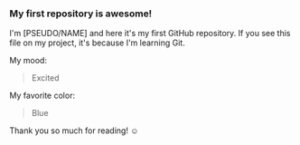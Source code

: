 ### My first repository is awesome!

I'm [PSEUDO/NAME] and here it's my first GitHub repository.
If you see this file on my project, it's because I'm learning Git.

My mood:

> Excited

My favorite color:

> Blue

Thank you so much for reading! ☺